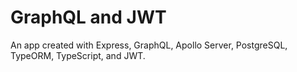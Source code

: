 # GraphQL and JWT

An app created with Express, GraphQL, Apollo Server, PostgreSQL, TypeORM, TypeScript, and JWT.

